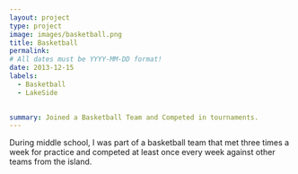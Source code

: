 ```yaml
---
layout: project
type: project
image: images/basketball.png
title: Basketball
permalink: 
# All dates must be YYYY-MM-DD format!
date: 2013-12-15
labels:
  - Basketball
  - LakeSide
  

summary: Joined a Basketball Team and Competed in tournaments.
---
```

During middle school, I was part of a basketball team that met three times a week for practice and competed at least once every week against other teams from the island. 


